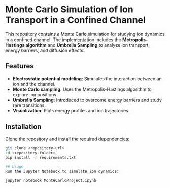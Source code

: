 # Monte Carlo Simulation of Ion Transport in a Confined Channel  

This repository contains a Monte Carlo simulation for studying ion dynamics in a confined channel. The implementation includes the **Metropolis-Hastings algorithm** and **Umbrella Sampling** to analyze ion transport, energy barriers, and diffusion effects.  

## Features  
- **Electrostatic potential modeling**: Simulates the interaction between an ion and the channel.  
- **Monte Carlo sampling**: Uses the Metropolis-Hastings algorithm to explore ion positions.  
- **Umbrella Sampling**: Introduced to overcome energy barriers and study rare transitions.  
- **Visualization**: Plots energy profiles and ion trajectories.  

## Installation  
Clone the repository and install the required dependencies:  

```bash
git clone <repository-url>
cd <repository-folder>
pip install -r requirements.txt

## Usage
Run the Jupyter Notebook to simulate ion dynamics:

jupyter notebook MonteCarloProject.ipynb

